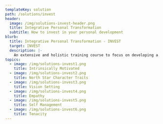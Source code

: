 ```yaml
---
templateKey: solution
path: /solutions/invest
header:
  image: /img/solutions-invest-header.png
  title: Integrative Personal Transformation
  subtitle: How to invest in your personal development
blurb:
  title: Integrative Personal Transformation - INVEST
  target: INVEST
  description: |-
    An extensive and holistic training course to focus on developing a solid leadership philosophy, in order to learn unchanging core principles of leadership, but yet knowing how to adapt in our ever-changing landscape of the global challenges.
topics:
  - image: /img/solutions-invest1.png
    title: Intrinsically Motivated
  - image: /img/solutions-invest2.png
    title: North Star Character Traits
  - image: /img/solutions-invest3.png
    title: Vision Setting
  - image: /img/solutions-invest4.png
    title: Empathy
  - image: /img/solutions-invest5.png
    title: Self Management
  - image: /img/solutions-invest6.png
    title: Tenacity
---
```

